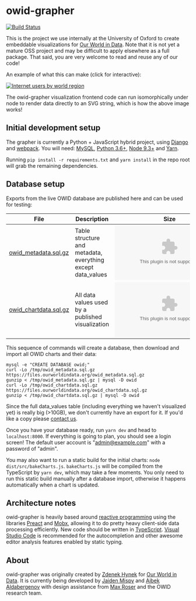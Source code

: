 # owid-grapher

[![Build Status](https://travis-ci.org/owid/owid-grapher.svg?branch=master)](https://travis-ci.org/owid/owid-grapher)

This is the project we use internally at the University of Oxford to create embeddable visualizations for [Our World in Data](https://ourworldindata.org). Note that it is not yet a mature OSS project and may be difficult to apply elsewhere as a full package. That said, you are very welcome to read and reuse any of our code!

An example of what this can make (click for interactive):

[![Internet users by world region](https://ourworldindata.org/grapher/exports/internet-users-by-world-region.svg)](https://ourworldindata.org/grapher/internet-users-by-world-region)

The owid-grapher visualization frontend code can run isomorphically under node to render data directly to an SVG string, which is how the above image works!

## Initial development setup

The grapher is currently a Python + JavaScript hybrid project, using [Django](https://www.djangoproject.com/) and [webpack](https://webpack.github.io/). You will need: [MySQL](https://www.mysql.com/), [Python 3.6+](https://www.python.org/downloads/), [Node 9.3+](https://nodejs.org/en/) and [Yarn](https://yarnpkg.com/en/).

Running `pip install -r requirements.txt` and `yarn install` in the repo root will grab the remaining dependencies.

## Database setup

Exports from the live OWID database are published here and can be used for testing:

| File | Description | Size |
| --- | --- | --- |
| [owid_metadata.sql.gz](https://files.ourworldindata.org/owid_metadata.sql.gz) | Table structure and metadata, everything except data_values | ![](http://img.badgesize.io/http://files.ourworldindata.org/owid_metadata.sql.gz) |
| [owid_chartdata.sql.gz](https://files.ourworldindata.org/owid_chartdata.sql.gz) | All data values used by a published visualization | ![](http://img.badgesize.io/http://files.ourworldindata.org/owid_chartdata.sql.gz) |

This sequence of commands will create a database, then download and import all OWID charts and their data:

```
mysql -e "CREATE DATABASE owid;"
curl -Lo /tmp/owid_metadata.sql.gz https://files.ourworldindata.org/owid_metadata.sql.gz
gunzip < /tmp/owid_metadata.sql.gz | mysql -D owid
curl -Lo /tmp/owid_chartdata.sql.gz https://files.ourworldindata.org/owid_chartdata.sql.gz
gunzip < /tmp/owid_chartdata.sql.gz | mysql -D owid
```

Since the full data_values table (including everything we haven't visualized yet) is really big (>10GB), we don't currently have an export for it. If you'd like a copy please [contact us](mailto:jaiden@ourworldindata.org).

Once you have your database ready, run `yarn dev` and head to `localhost:8000`. If everything is going to plan, you should see a login screen! The default user account is "admin@example.com" with a password of "admin".

You may also want to run a static build for the initial charts: `node dist/src/bakeCharts.js`. `bakeCharts.js` will be compiled from the TypeScript by `yarn dev`, which may take a few moments. You only need to run this static build manually after a database import, otherwise it happens automatically when a chart is updated.

## Architecture notes

owid-grapher is heavily based around [reactive programming](https://en.wikipedia.org/wiki/Reactive_programming) using the libraries [Preact](http://github.com/developit/preact) and [Mobx](http://github.com/mobxjs/mobx), allowing it to do pretty heavy client-side data processing efficiently. New code should be written in [TypeScript](https://www.typescriptlang.org/). [Visual Studio Code](https://code.visualstudio.com/) is recommended for the autocompletion and other awesome editor analysis features enabled by static typing.

## About

owid-grapher was originally created by [Zdenek Hynek](https://github.com/zdenekhynek) for [Our World in Data](https://ourworldindata.org). It is currently being developed by [Jaiden Mispy](http://github.com/mispy) and [Aibek Aldabergenov](https://github.com/aaldaber) with design assistance from [Max Roser](http://maxroser.com/) and the OWID research team.
